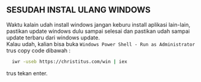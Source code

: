 
## SESUDAH INSTAL ULANG WINDOWS

Waktu kalain udah install windows jangan keburu install aplikasi lain-lain, pastikan update windows dulu sampai selesai dan pastikan udah sampai update terbaru dari windows update.
<br> 
Kalau udah, kalian bisa buka `Windows Power Shell - Run as Administrator` trus copy code dibawah :

```bash
  iwr -useb https://christitus.com/win | iex
```
trus tekan enter.
